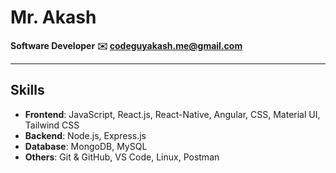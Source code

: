 # Mr. Akash

**Software Developer**
**✉️ codeguyakash.me@gmail.com**

---

## Skills

- **Frontend**: JavaScript, React.js, React-Native, Angular, CSS, Material UI, Tailwind CSS
- **Backend**: Node.js, Express.js
- **Database**: MongoDB, MySQL
- **Others**: Git & GitHub, VS Code, Linux, Postman

